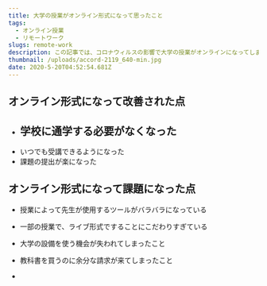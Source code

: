 ```yaml
---
title: 大学の授業がオンライン形式になって思ったこと
tags:
  - オンライン授業
  - リモートワーク
slugs: remote-work
description: この記事では、コロナウィルスの影響で大学の授業がオンラインになってしまい、
thumbnail: /uploads/accord-2119_640-min.jpg
date: 2020-5-20T04:52:54.681Z
---
```




## オンライン形式になって改善された点
- 学校に通学する必要がなくなった
  - 
- いつでも受講できるようになった
- 課題の提出が楽になった
## オンライン形式になって課題になった点
- 授業によって先生が使用するツールがバラバラになっている
- 一部の授業で、ライブ形式ですることにこだわりすぎている
- 大学の設備を使う機会が失われてしまったこと
- 教科書を買うのに余分な請求が来てしまったこと

- 
